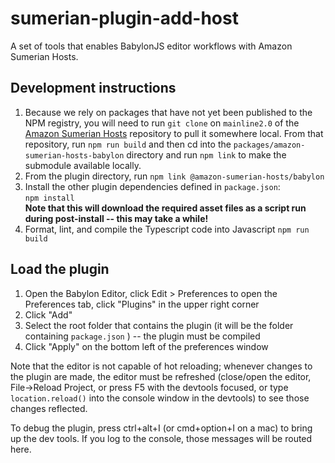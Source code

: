 # sumerian-plugin-add-host

A set of tools that enables BabylonJS editor workflows with Amazon Sumerian Hosts.

## Development instructions

1. Because we rely on packages that have not yet been published to the NPM registry, you will need to run `git clone` on `mainline2.0` of the [Amazon Sumerian Hosts](https://github.com/aws-samples/amazon-sumerian-hosts/tree/mainline2.0) repository to pull it somewhere local. From that repository, run `npm run build` and then cd into the `packages/amazon-sumerian-hosts-babylon` directory and run `npm link` to make the submodule available locally.
1. From the plugin directory, run `npm link @amazon-sumerian-hosts/babylon`
1. Install the other plugin dependencies defined in `package.json`:  
   `npm install`  
   **Note that this will download the required asset files as a script run during post-install -- this may take a while!**
1. Format, lint, and compile the Typescript code into Javascript
   `npm run build`

## Load the plugin

1. Open the Babylon Editor, click Edit > Preferences to open the Preferences tab, click "Plugins" in the upper right corner
1. Click "Add"
1. Select the root folder that contains the plugin (it will be the folder containing `package.json` ) -- the plugin must be compiled
1. Click "Apply" on the bottom left of the preferences window

Note that the editor is not capable of hot reloading; whenever changes to the plugin are made, the editor must be refreshed (close/open the editor, File->Reload Project, or press F5 with the devtools focused, or type `location.reload()` into the console window in the devtools) to see those changes reflected.

To debug the plugin, press ctrl+alt+I (or cmd+option+I on a mac) to bring up the dev tools. If you log to the console, those messages will be routed here.
